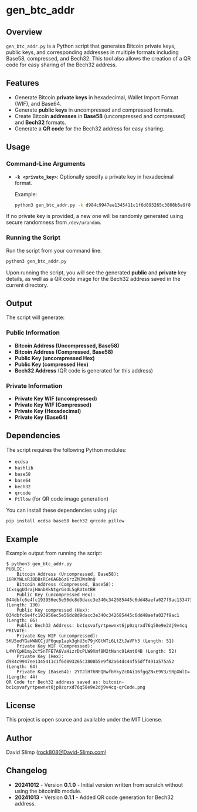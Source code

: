 # gen_btc_addr

## Overview
`gen_btc_addr.py` is a Python script that generates Bitcoin private keys, public keys, and corresponding addresses in multiple formats including Base58, compressed, and Bech32. This tool also allows the creation of a QR code for easy sharing of the Bech32 address.

## Features
- Generate Bitcoin **private keys** in hexadecimal, Wallet Import Format (WIF), and Base64.
- Generate **public keys** in uncompressed and compressed formats.
- Create Bitcoin **addresses** in **Base58** (uncompressed and compressed) and **Bech32** formats.
- Generate a **QR code** for the Bech32 address for easy sharing.

## Usage

### Command-Line Arguments
- **`-k <private_key>`**: Optionally specify a private key in hexadecimal format.
  
  Example:
  ```sh
  python3 gen_btc_addr.py -k d984c9947ee1345411c1f6d893265c3808b5e9f82a64dc44f55dff491a575a52
  ```

If no private key is provided, a new one will be randomly generated using secure randomness from `/dev/urandom`.

### Running the Script
Run the script from your command line:
```sh
python3 gen_btc_addr.py
```

Upon running the script, you will see the generated **public** and **private** key details, as well as a QR code image for the Bech32 address saved in the current directory.

## Output
The script will generate:

### Public Information
- **Bitcoin Address (Uncompressed, Base58)**
- **Bitcoin Address (Compressed, Base58)**
- **Public Key (uncompressed Hex)**
- **Public Key (compressed Hex)**
- **Bech32 Address** (QR code is generated for this address)

### Private Information
- **Private Key WIF (uncompressed)**
- **Private Key WIF (Compressed)**
- **Private Key (Hexadecimal)**
- **Private Key (Base64)**

## Dependencies
The script requires the following Python modules:
- `ecdsa`
- `hashlib`
- `base58`
- `base64`
- `bech32`
- `qrcode`
- `Pillow` (for QR code image generation)

You can install these dependencies using `pip`:
```sh
pip install ecdsa base58 bech32 qrcode pillow
```

## Example
Example output from running the script:
```
$ python3 gen_btc_addr.py
PUBLIC:
    Bitcoin Address (Uncompressed, Base58): 16RKYWLsRJBDBsRCe6AGb6z6rzZMJWsRnQ
    Bitcoin Address (Compressed, Base58): 1CxsggUdrajHAnbXkNtgrGsdL5gRUtmtBH
    Public Key (uncompressed Hex): 044dbfc6e4fc193956ec5e56dc8d9dacc3e340c342685445c6dd48aefa027f9ac1334738ad469dd0e2c522dc5aabb4ef4c91298fb7541f0c95f362defc07dab5dd (Length: 130)
    Public Key compressed (Hex): 034dbfc6e4fc193956ec5e56dc8d9dacc3e340c342685445c6dd48aefa027f9ac1 (Length: 66)
    Public Bech32 Address: bc1qsvafyrtpewnxt6jp0zqrxd76q58e9e2dj9v4cq
PRIVATE:
    Private Key WIF (uncompressed): 5KU5odYGakWNCCjUF6gup1apk3ghU3o79jKGtWTi6LtZtJaVFh3 (Length: 51)
    Private Key WIF (Compressed): L4WYCpH1my2cYSnTFE7A6VaHizrDcPLW9Xmf8M2tNanc91Amt64B (Length: 52)
    Private Key (Hex): d984c9947ee1345411c1f6d893265c3808b5e9f82a64dc44f55dff491a575a52 (Length: 64)
    Private Key (Base64): 2YTJlH7hNFQRwfbYkyZcOAi16fgqZNxE9V3/SRpXWlI= (Length: 44)
QR Code for Bech32 address saved as: bitcoin-bc1qsvafyrtpewnxt6jp0zqrxd76q58e9e2dj9v4cq-qrCode.png
```

## License
This project is open source and available under the MIT License.

## Author
David Slimp (rock808@David-Slimp.com)

## Changelog
- **20241012** - Version **0.1.0** - Initial version written from scratch without using the bitcoinlib module.
- **20241013** - Version **0.1.1** - Added QR code generation for Bech32 address.



